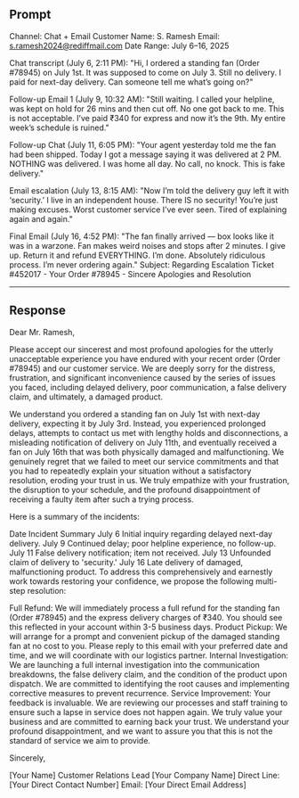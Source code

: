 ## Prompt

Channel: Chat + Email
Customer Name: S. Ramesh
Email: s.ramesh2024@rediffmail.com
Date Range: July 6–16, 2025

Chat transcript (July 6, 2:11 PM): "Hi, I ordered a standing fan (Order #78945) on July 1st. It was supposed to come on July 3. Still no delivery. I paid for next-day delivery. Can someone tell me what’s going on?"

Follow-up Email 1 (July 9, 10:32 AM): "Still waiting. I called your helpline, was kept on hold for 26 mins and then cut off. No one got back to me. This is not acceptable. I’ve paid ₹340 for express and now it’s the 9th. My entire week’s schedule is ruined."

Follow-up Chat (July 11, 6:05 PM): "Your agent yesterday told me the fan had been shipped. Today I got a message saying it was delivered at 2 PM. NOTHING was delivered. I was home all day. No call, no knock. This is fake delivery."

Email escalation (July 13, 8:15 AM): "Now I’m told the delivery guy left it with ‘security.’ I live in an independent house. There IS no security! You’re just making excuses. Worst customer service I’ve ever seen. Tired of explaining again and again."

Final Email (July 16, 4:52 PM): "The fan finally arrived — box looks like it was in a warzone. Fan makes weird noises and stops after 2 minutes. I give up. Return it and refund EVERYTHING. I’m done. Absolutely ridiculous process. I’m never ordering again."
Subject: Regarding Escalation Ticket #452017 - Your Order #78945 - Sincere Apologies and Resolution

----
## Response
Dear Mr. Ramesh,

Please accept our sincerest and most profound apologies for the utterly unacceptable experience you have endured with your recent order (Order #78945) and our customer service. We are deeply sorry for the distress, frustration, and significant inconvenience caused by the series of issues you faced, including delayed delivery, poor communication, a false delivery claim, and ultimately, a damaged product.

We understand you ordered a standing fan on July 1st with next-day delivery, expecting it by July 3rd. Instead, you experienced prolonged delays, attempts to contact us met with lengthy holds and disconnections, a misleading notification of delivery on July 11th, and eventually received a fan on July 16th that was both physically damaged and malfunctioning. We genuinely regret that we failed to meet our service commitments and that you had to repeatedly explain your situation without a satisfactory resolution, eroding your trust in us. We truly empathize with your frustration, the disruption to your schedule, and the profound disappointment of receiving a faulty item after such a trying process.

Here is a summary of the incidents:

Date	Incident Summary
July 6	Initial inquiry regarding delayed next-day delivery.
July 9	Continued delay; poor helpline experience, no follow-up.
July 11	False delivery notification; item not received.
July 13	Unfounded claim of delivery to 'security.'
July 16	Late delivery of damaged, malfunctioning product.
To address this comprehensively and earnestly work towards restoring your confidence, we propose the following multi-step resolution:

Full Refund: We will immediately process a full refund for the standing fan (Order #78945) and the express delivery charges of ₹340. You should see this reflected in your account within 3-5 business days.
Product Pickup: We will arrange for a prompt and convenient pickup of the damaged standing fan at no cost to you. Please reply to this email with your preferred date and time, and we will coordinate with our logistics partner.
Internal Investigation: We are launching a full internal investigation into the communication breakdowns, the false delivery claim, and the condition of the product upon dispatch. We are committed to identifying the root causes and implementing corrective measures to prevent recurrence.
Service Improvement: Your feedback is invaluable. We are reviewing our processes and staff training to ensure such a lapse in service does not happen again.
We truly value your business and are committed to earning back your trust. We understand your profound disappointment, and we want to assure you that this is not the standard of service we aim to provide.

Sincerely,

[Your Name] Customer Relations Lead [Your Company Name] Direct Line: [Your Direct Contact Number] Email: [Your Direct Email Address]

